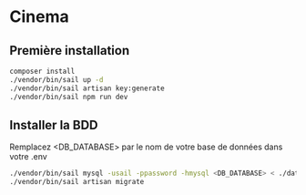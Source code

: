 # Cinema

## Première installation

```sh
composer install
./vendor/bin/sail up -d
./vendor/bin/sail artisan key:generate
./vendor/bin/sail npm run dev
```

## Installer la BDD

Remplacez <DB_DATABASE> par le nom de votre base de données dans votre .env
```sh
./vendor/bin/sail mysql -usail -ppassword -hmysql <DB_DATABASE> < ./database/cinema.sql
./vendor/bin/sail artisan migrate
```

